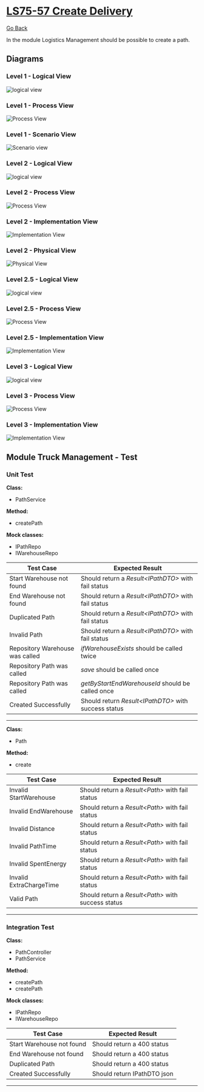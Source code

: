 # [LS75-57 Create Delivery](https://lei-isep-ricardo.atlassian.net/jira/software/projects/LS75/boards/1?selectedIssue=LS75-57)

[Go Back](../../Readme.md)

In the module Logistics Management should be possible to create a path.

## Diagrams

### Level 1 - Logical View

![logical view](https://bitbucket.org/DoubleRisep/lei-sem5-3na-075/raw/fc793f055d30a42c89541bf87f735ad00ae17ce7/Docs/Diagrams/Level%201/N1-LV.svg)

### Level 1 - Process View

![Process View](https://bitbucket.org/DoubleRisep/lei-sem5-3na-075/raw/fc793f055d30a42c89541bf87f735ad00ae17ce7/Docs/Diagrams/Level%201/Processes/N1-PV-US57.svg)

### Level 1 - Scenario View

![Scenario view](https://bitbucket.org/DoubleRisep/lei-sem5-3na-075/raw/9e20a38813650b235e78ad69d5359d116679f22d/Docs/Diagrams/Level%201/N1-SV.svg)

### Level 2 - Logical View

![logical view](https://bitbucket.org/DoubleRisep/lei-sem5-3na-075/raw/8379c839645e64f91ecde8d1a025b55db260c2ee/Docs/Diagrams/Level%202/N2-LV.svg)

### Level 2 - Process View

![Process View](https://bitbucket.org/DoubleRisep/lei-sem5-3na-075/raw/fc793f055d30a42c89541bf87f735ad00ae17ce7/Docs/Diagrams/Level%202/Processes/N2-PV-US57.svg)

### Level 2 - Implementation View

![Implementation View](https://bitbucket.org/DoubleRisep/lei-sem5-3na-075/raw/8379c839645e64f91ecde8d1a025b55db260c2ee/Docs/Diagrams/Level%202/N2-IV.jpg)

### Level 2 - Physical View

![Physical View](https://bitbucket.org/DoubleRisep/lei-sem5-3na-075/raw/8379c839645e64f91ecde8d1a025b55db260c2ee/Docs/Diagrams/Level%202/N2-PIV.jpg)

### Level 2.5 - Logical View

![logical view](https://bitbucket.org/DoubleRisep/lei-sem5-3na-075/raw/8379c839645e64f91ecde8d1a025b55db260c2ee/Docs/Diagrams/Level%202.5/N2.5-LV-LM.svg)

### Level 2.5 - Process View

![Process View](https://bitbucket.org/DoubleRisep/lei-sem5-3na-075/raw/fc793f055d30a42c89541bf87f735ad00ae17ce7/Docs/Diagrams/Level%202.5/Processes/N2.5-PV-US57.svg)

### Level 2.5 - Implementation View

![Implementation View](https://bitbucket.org/DoubleRisep/lei-sem5-3na-075/raw/8379c839645e64f91ecde8d1a025b55db260c2ee/Docs/Diagrams/Level%202.5/N2.5-IV-LM.jpg)

### Level 3 - Logical View

![logical view](https://bitbucket.org/DoubleRisep/lei-sem5-3na-075/raw/8379c839645e64f91ecde8d1a025b55db260c2ee/Docs/Diagrams/Level%203/N3-LV-LM.svg)

### Level 3 - Process View

![Process View](https://bitbucket.org/DoubleRisep/lei-sem5-3na-075/raw/fc793f055d30a42c89541bf87f735ad00ae17ce7/Docs/Diagrams/Level%203/Processes/N3-PV-US57.svg)

### Level 3 - Implementation View

![Implementation View](https://bitbucket.org/DoubleRisep/lei-sem5-3na-075/raw/8379c839645e64f91ecde8d1a025b55db260c2ee/Docs/Diagrams/Level%203/N3-IV-LM.jpg)

## Module Truck Management - Test

### Unit Test

**Class:**

- PathService

**Method:**

- createPath

**Mock classes:**

- IPathRepo
- IWarehouseRepo

| Test Case | Expected Result |
| --- | --- |
| Start Warehouse not found | Should return a *Result\<IPathDTO>* with fail status |
| End Warehouse not found | Should return a *Result\<IPathDTO>* with fail status |
| Duplicated Path | Should return a *Result\<IPathDTO>* with fail status |
| Invalid Path | Should return a *Result\<IPathDTO>* with fail status |
| Repository Warehouse was called | *ifWarehouseExists* should be called twice |
| Repository Path was called | *save* should be called once |
| Repository Path was called | *getByStartEndWarehouseId* should be called once |
| Created Successfully | Should return *Result\<IPathDTO>* with success status |

---

**Class:**

- Path

**Method:**

- create

| Test Case | Expected Result |
| --- | --- |
| Invalid StartWarehouse | Should return a *Result\<Path>* with fail status |
| Invalid EndWarehouse | Should return a *Result\<Path>* with fail status |
| Invalid Distance | Should return a *Result\<Path>* with fail status |
| Invalid PathTime | Should return a *Result\<Path>* with fail status |
| Invalid SpentEnergy | Should return a *Result\<Path>* with fail status |
| Invalid ExtraChargeTime | Should return a *Result\<Path>* with fail status |
| Valid Path | Should return a *Result\<Path>* with success status |

---

### Integration Test

**Class:**

- PathController
- PathService

**Method:**

- createPath
- createPath

**Mock classes:**

- IPathRepo
- IWarehouseRepo

| Test Case | Expected Result |
| --- | --- |
| Start Warehouse not found | Should return a 400 status |
| End Warehouse not found | Should return a 400 status |
| Duplicated Path | Should return a 400 status |
| Created Successfully | Should return IPathDTO json  |

---
